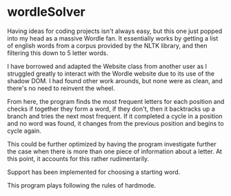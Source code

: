 # wordleSolver

Having ideas for coding projects isn't always easy, but this one just popped into my head as a massive Wordle fan. It essentially works by getting a list of english words from a corpus provided by the NLTK library, and then filtering this down to 5 letter words.

I have borrowed and adapted the Website class from another user as I struggled greatly to interact with the Wordle website due to its use of the shadow DOM. I had found other work arounds, but none were as clean, and there's no need to reinvent the wheel. 

From here, the program finds the most frequent letters for each position and checks if together they form a word, if they don't, then it backtracks up a branch and tries the next most frequent. If it completed a cycle in a position and no word was found, it changes from the previous position and begins to cycle again. 

This could be further optimized by having the program investigate further the case when there is more than one piece of information about a letter. At this point, it accounts for this rather rudimentarily.

Support has been implemented for choosing a starting word.

This program plays following the rules of hardmode.
